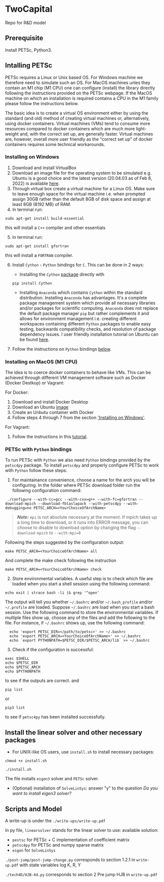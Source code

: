 # TwoCapital
Repo for R&amp;D model

## Prerequisite

Install PETSc, Python3.

## Intalling PETSc 

PETSc requires a Linux or Unix based OS. For Windows machine we therefore need to simulate such an OS. For MacOS machines unles they contain an M1 chip (M1 CPU) one can configure (install) the library directly following the instructions provided on the PETSc webpage. If the MacOS machine on which an installation is required contains a CPU in the M1 family please follow the instructions below. 

The basic idea is to create a virtual OS environment either by using the standard (and old) method of creating virtual machines or, alternatively, using docker containers. Virtual machines (VMs) tend to consume more resources compared to docker containers which are much more light-weight and, with the correct set up, are generally faster. Virtual machines are, however, overall more user friendly as the "correct set up" of docker containers requires some technical workarounds. 


### <a name="windows"></a>Installing on Windows

1. Download and install VirtualBox
2. Download an image file for the operating system to be simulated e.g. Ubuntu is a good choice and the latest version (20.04.03 as of Feb 8, 2022) is available [here](https://ubuntu.com/download/desktop).
3. Through virtual box create a virtual machine for a Linux OS. Make sure to leave enough space for the virtual machine i.e. when prompted assign 30GB rather than the default 8GB of disk space and assign at least 8GB (8192 MB) of RAM.
4. In terminal run: 

  `sudo apt-get install build-essential`

  this will install a `C++` compiler and other essentials

5. In terminal run: 

  `sudo apt-get install gfortran`

  this will install a `FORTRAN` compiler.

6. Install `Cython` - `Python` bindings for `C`. This can be done in 2 ways:
    - Installing the `Cython` [package](https://cython.readthedocs.io/en/stable/src/quickstart/install.html) directly with

    `pip install Cython` 
    - Installing `Anaconda` which contains `Cython` within the standard distribution. Installing `Anaconda` has advantages. It's a complete package management system which provide all necessary libraries and/or packages for scientific computing. `Anaconda` does not replace the default package manager `pip` but rather complements it and allows for environment management i.e. creating different workspaces containing different `Python` packages to enable easy testing, backwards compatibility checks, and resolution of package dependency issues. I user friendly installation tutorial on Ubuntu can be found [here](https://phoenixnap.com/kb/how-to-install-anaconda-ubuntu-18-04-or-20-04).

7. Follow the instructions on `Python` bindings [below](#python_bindings). 



### Installing on MacOS (M1 CPU)
The idea is to coerce docker containers to behave like VMs. This can be achieved through different VM management software such as Docker (Docker Destkop) or Vagrant:

For Docker:

1. Download and install Docker Desktop
2. Download an Ubuntu [image](https://hub.docker.com/_/ubuntu)
3. Create an Unbutu container with Docker
4. Follow steps 4 through 7 from the section ['Installing on Windows'](#windows).


For Vagrant:
1. Follow the instructions in this [tutorial](https://medium.com/nerd-for-tech/developing-on-apple-m1-silicon-with-virtual-environments-4f5f0765fd2f).


### <a name="python_bindings"></a> PETSc  with `Python` bindings

To run PETSc with `Python` we also need `Python` bindings provided by the `petsc4py` package. To install `petsc4py` and properly configure PETSc to work with `Python` follow these steps:

1. For maintainance convenience, choose a name for the arch you will be configuring. In the folder where PETSc download folder run the following configuration command:

```
 ./configure --with-cc=gcc --with-cxx=g++ --with-fc=gfortran --download-mpich --download-fblaslapack --with-petsc4py --with-debugging=no PETSC_ARCH=<YourChoiceOfArchName>
```
> **_Note:_** `mpi` is not absolute necessary at the moment. If mpich takes up a long time to download, or it runs into ERROR message, you can choose to disable to download option by changing the flag `--download-mpich` to `--with-mpi=0`


Following the steps suggested by the configuration output:
```
make PETSC_ARCH=<YourChoiceOfArchName> all
```
And complete the make check following the instruction
```
make PETSC_ARCH=<YourChoiceOfArchName> check
```


2. Store environmental variables. A useful step is to check which file are loaded when you start a shell session using the following command:

```
echo exit | strace bash -li |& grep '^open'
```

The output will tell you whether `~/.bashrc` and/or `~/.bash_profile` and/or `~/.profile` are loaded.
Suppose `~/.bashrc` are load when you start a bash session. Use the following command to store the environmental variables.
If multiple files show up, choose any of the files and add the following to the file.
For instance, if `~/.bashrc` shows up, use the following command:

```
  echo 'export PETSC_DIR=</path/to/petsc>' >> ~/.bashrc
  echo 'export PETSC_ARCH=<YourChoiceOfArchName>' >> ~/.bashrc
  echo `export PYTHONPATH=$PETSC_DIR/$PETSC_ARCH/lib` >> ~/.bashrc
```


3. Check if the configuration is successful: 
```
exec $SHELL
echo $PETSC_DIR
echo $PETSC_ARCH
echo $PYTHONPATH
```
to see if the outputs are correct. and
```
pip list
```
or
```
pip3 list
```
to see if `petsc4py` has been installed successfully.



## Install the linear solver and other necessary packages

- For UNIX-like OS users, use `install.sh` to install necessary packages:
```
chmod +x install.sh
```
```
./install.sh
```
The file installs `eigen3` solver and `PETSc` solver.
- (Optional) installation of `SolveLinSys`: answer "y" to the question *Do you want to install eigen3 solver?*

## Scripts and Model

A write-up is under the `./write-ups/write-up.pdf`

In py file, `linearsolver` stands for the linear solver to use: 
available solution:

- `pestsc` for PETSc + C implementation of coefficient matrix
- `petsc4py` for PETSc and numpy sparse matrix
- `eigen` for `SolveLinSys`



`./post-jump/post-jump-change.py` corresponds to section 1.2.1 in `write-up.pdf` with state variables log K, R, Y

`./tech4D/HJB-4d.py` corresponds to section 2 Pre jump HJB in `write-up.pdf`


